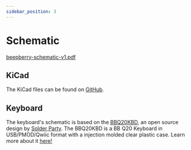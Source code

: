 ```yaml
---
sidebar_position: 3
---
```


# Schematic

[beepberry-schematic-v1.pdf](https://github.com/sqfmi/beepberry-hardware/blob/main/KiCad/beepberry-schematic-v1.pdf)

## KiCad

The KiCad files can be found on [GitHub](https://github.com/sqfmi/beepberry-hardware).

## Keyboard

The keyboard's schematic is based on the [BBQ20KBD](https://www.tindie.com/products/arturo182/bb-q20-keyboard-with-trackpad-usbi2cpmod/), an open source design by [Solder Party](https://www.solder.party/). The BBQ20KBD is a BB Q20 Keyboard in USB/PMOD/Qwiic format with a injection molded clear plastic case. Learn more about it [here!](https://www.solder.party/docs/bbq20kbd/)

